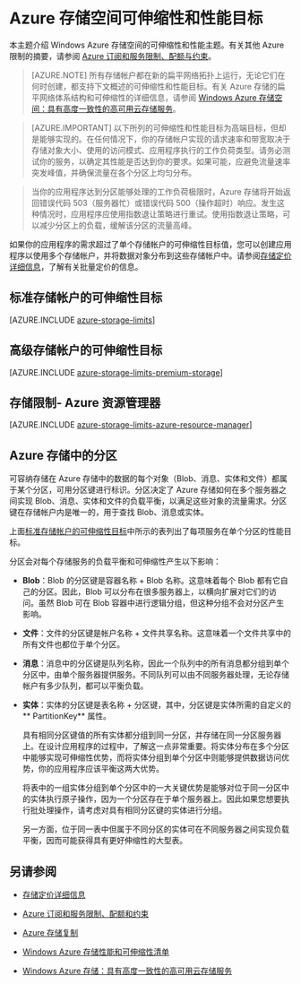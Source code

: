 <properties 
   pageTitle="Azure 存储可伸缩性和性能目标 |Windows Azure"
   description="了解有关 Azure 存储帐户的可伸缩性和性能目标的信息，包括标准和高级存储账户的容量、请求速率以及入站和出站带宽。了解每个 Azure 存储服务中各分区的性能目标。"
   services="storage"
   documentationCenter="na"
   authors="tamram"
   manager="na"
   editor="na" />
<tags 
   ms.service="storage"
   ms.date="08/07/2015"
   wacn.date="09/18/2015" />

# Azure 存储空间可伸缩性和性能目标

本主题介绍 Windows Azure 存储空间的可伸缩性和性能主题。有关其他 Azure 限制的摘要，请参阅 [Azure 订阅和服务限制、配额与约束](/documentation/articles/azure-subscription-service-limits)。

>[AZURE.NOTE] 所有存储帐户都在新的扁平网络拓扑上运行，无论它们在何时创建，都支持下文概述的可伸缩性和性能目标。有关 Azure 存储的扁平网络体系结构和可伸缩性的详细信息，请参阅 [Windows Azure 存储空间：具有高度一致性的高可用云存储服务](http://blogs.msdn.com/b/windowsazurestorage/archive/2011/11/20/windows-azure-storage-a-highly-available-cloud-storage-service-with-strong-consistency.aspx)。

<!-- -->

>[AZURE.IMPORTANT] 以下所列的可伸缩性和性能目标为高端目标，但却是能够实现的。在任何情况下，你的存储帐户实现的请求速率和带宽取决于存储对象大小、使用的访问模式、应用程序执行的工作负荷类型。请务必测试你的服务，以确定其性能是否达到你的要求。如果可能，应避免流量速率突发峰值，并确保流量在各个分区上均匀分布。

>当你的应用程序达到分区能够处理的工作负荷极限时，Azure 存储将开始返回错误代码 503（服务器忙）或错误代码 500（操作超时）响应。发生这种情况时，应用程序应使用指数退让策略进行重试。使用指数退让策略，可以减少分区上的负载，缓解该分区的流量高峰。

如果你的应用程序的需求超过了单个存储帐户的可伸缩性目标值，您可以创建应用程序以使用多个存储帐户，并将数据对象分布到这些存储帐户中。请参阅[存储定价详细信息](/home/features/storage/#price)，了解有关批量定价的信息。

## 标准存储帐户的可伸缩性目标

[AZURE.INCLUDE [azure-storage-limits](../includes/azure-storage-limits.md)]

## 高级存储帐户的可伸缩性目标

[AZURE.INCLUDE [azure-storage-limits-premium-storage](../includes/azure-storage-limits-premium-storage.md)]

## 存储限制- Azure 资源管理器

[AZURE.INCLUDE [azure-storage-limits-azure-resource-manager](../includes/azure-storage-limits-azure-resource-manager.md)]

## Azure 存储中的分区

可容纳存储在 Azure 存储中的数据的每个对象（Blob、消息、实体和文件）都属于某个分区，可用分区键进行标识。分区决定了 Azure 存储如何在多个服务器之间实现 Blob、消息、实体和文件的负载平衡，以满足这些对象的流量需求。分区键在存储帐户内是唯一的，用于查找 Blob、消息或实体。

上面[标准存储帐户的可伸缩性目标](#scalability-targets-for-standard-storage-accounts)中所示的表列出了每项服务在单个分区的性能目标。

分区会对每个存储服务的负载平衡和可伸缩性产生以下影响：

- **Blob**：Blob 的分区键是容器名称 + Blob 名称。这意味着每个 Blob 都有它自己的分区。因此，Blob 可以分布在很多服务器上，以横向扩展对它们的访问。虽然 Blob 可在 Blob 容器中进行逻辑分组，但这种分组不会对分区产生影响。

- **文件**：文件的分区键是帐户名称 + 文件共享名称。这意味着一个文件共享中的所有文件也都位于单个分区。

- **消息**：消息中的分区键是队列名称，因此一个队列中的所有消息都分组到单个分区中，由单个服务器提供服务。不同队列可以由不同服务器处理，无论存储帐户有多少队列，都可以平衡负载。

- **实体**：实体的分区键是表名称 + 分区键，其中，分区键是实体所需的自定义的** PartitionKey** 属性。

	具有相同分区键值的所有实体都分组到同一分区，并存储在同一分区服务器上。在设计应用程序的过程中，了解这一点非常重要。将实体分布在多个分区中能够实现可伸缩性优势，而将实体分组到单个分区中则能够提供数据访问优势，你的应用程序应该平衡这两大优势。

	将表中的一组实体分组到单个分区中的一大关键优势是能够对位于同一分区中的实体执行原子操作，因为一个分区存在于单个服务器上。因此如果您想要执行批处理操作，请考虑对具有相同分区键的实体进行分组。

	另一方面，位于同一表中但属于不同分区的实体可在不同服务器之间实现负载平衡，因而可能获得具有更好伸缩性的大型表。

## 另请参阅

- [存储定价详细信息](/home/features/storage/#price)
- [Azure 订阅和服务限制、配额和约束](/documentation/articles/azure-subscription-service-limits)

- [Azure 存储复制](/documentation/articles/storage-redundancy)
- [Windows Azure 存储性能和可伸缩性清单](/documentation/articles/storage-performance-checklist)
- [Windows Azure 存储：具有高度一致性的高可用云存储服务](http://blogs.msdn.com/b/windowsazurestorage/archive/2011/11/20/windows-azure-storage-a-highly-available-cloud-storage-service-with-strong-consistency.aspx)



 

<!---HONumber=70-->